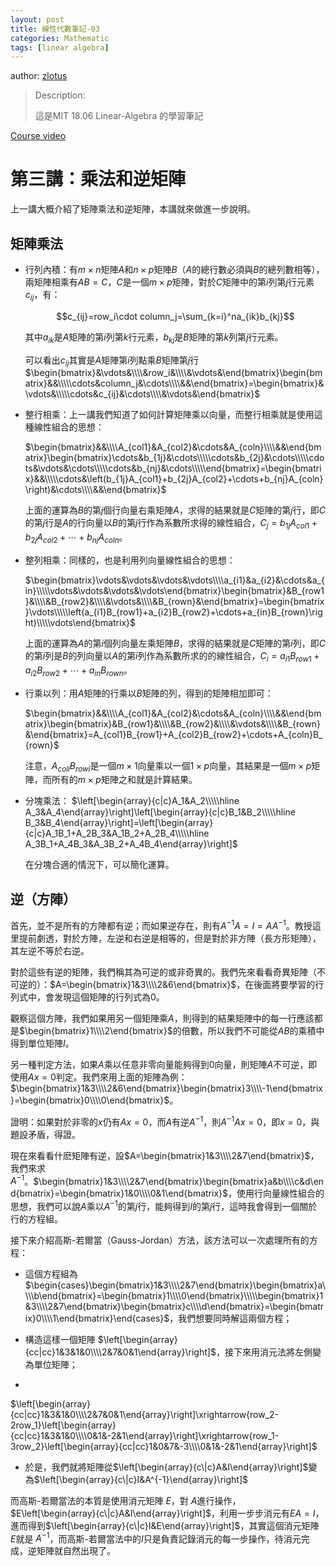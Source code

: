```yaml
---
layout: post
title: 線性代數筆記-03
categories: Mathematic
tags: [linear algebra]
---
```


author: [zlotus](https://github.com/zlotus/notes-linear-algebra)

> Description:
>
> 這是MIT 18.06 Linear-Algebra 的學習筆記	

[Course video](https://www.youtube.com/watch?v=FX4C-JpTFgY&list=PLE7DDD91010BC51F8&index=4)

<!-- more -->

# 第三講：乘法和逆矩陣

上一講大概介紹了矩陣乘法和逆矩陣，本講就來做進一步說明。

## 矩陣乘法

* 行列內積：有$m\times n$矩陣$A$和$n\times p$矩陣$B$（$A$的總行數必須與$B$的總列數相等），兩矩陣相乘有$AB=C$，$C$是一個$m\times p$矩陣，對於$C$矩陣中的第$i$列第$j$行元素$c_{ij}$，有：

    $$c_{ij}=row_i\cdot column_j=\sum_{k=i}^na_{ik}b_{kj}$$

    其中$a_{ik}$是$A$矩陣的第$i$列第$k$行元素，$b_{kj}$是$B$矩陣的第$k$列第$j$行元素。

    可以看出$c_{ij}$其實是$A$矩陣第$i$列點乘$B$矩陣第$j$行 $\begin{bmatrix}&\vdots&\\\\&row_i&\\\\&\vdots&\end{bmatrix}\begin{bmatrix}&&\\\\\cdots&column_j&\cdots\\\\&&\end{bmatrix}=\begin{bmatrix}&\vdots&\\\\\cdots&c_{ij}&\cdots\\\\&\vdots&\end{bmatrix}$

* 整行相乘：上一講我們知道了如何計算矩陣乘以向量，而整行相乘就是使用這種線性組合的思想：

    $\begin{bmatrix}&&\\\\A_{col1}&A_{col2}&\cdots&A_{coln}\\\\&&\end{bmatrix}\begin{bmatrix}\cdots&b_{1j}&\cdots\\\\\cdots&b_{2j}&\cdots\\\\\cdots&\vdots&\cdots\\\\\cdots&b_{nj}&\cdots\\\\\end{bmatrix}=\begin{bmatrix}&&\\\\\cdots&\left(b_{1j}A_{col1}+b_{2j}A_{col2}+\cdots+b_{nj}A_{coln}\right)&\cdots\\\\&&\end{bmatrix}$
    
    上面的運算為$B$的第$j$個行向量右乘矩陣$A$，求得的結果就是$C$矩陣的第$j$行，即$C$的第$j$行是$A$的行向量以$B$的第$j$行作為系數所求得的線性組合，$C_j=b_{1j}A_{col1}+b_{2j}A_{col2}+\cdots+b_{nj}A_{coln}$。

* 整列相乘：同樣的，也是利用列向量線性組合的思想：
  
    $\begin{bmatrix}\vdots&\vdots&\vdots&\vdots\\\\a_{i1}&a_{i2}&\cdots&a_{in}\\\\\vdots&\vdots&\vdots&\vdots\end{bmatrix}\begin{bmatrix}&B_{row1}&\\\\&B_{row2}&\\\\&\vdots&\\\\&B_{rown}&\end{bmatrix}=\begin{bmatrix}\vdots\\\\\left(a_{i1}B_{row1}+a_{i2}B_{row2}+\cdots+a_{in}B_{rown}\right)\\\\\vdots\end{bmatrix}$
    
    上面的運算為$A$的第$i$個列向量左乘矩陣$B$，求得的結果就是$C$矩陣的第$i$列，即$C$的第$i$列是$B$的列向量以$A$的第$i$列作為系數所求的的線性組合，$C_i=a_{i1}B_{row1}+a_{i2}B_{row2}+\cdots+a_{in}B_{rown}$。

* 行乘以列：用$A$矩陣的行乘以$B$矩陣的列，得到的矩陣相加即可：
  
    $\begin{bmatrix}&&\\\\A_{col1}&A_{col2}&\cdots&A_{coln}\\\\&&\end{bmatrix}\begin{bmatrix}&B_{row1}&\\\\&B_{row2}&\\\\&\vdots&\\\\&B_{rown}&\end{bmatrix}=A_{col1}B_{row1}+A_{col2}B_{row2}+\cdots+A_{coln}B_{rown}$
    
    注意，$A_{coli}B_{rowi}$是一個$m\times 1$向量乘以一個$1\times p$向量，其結果是一個$m\times p$矩陣，而所有的$m\times p$矩陣之和就是計算結果。

* 分塊乘法：
$\left[\begin{array}{c|c}A_1&A_2\\\\\hline A_3&A_4\end{array}\right]\left[\begin{array}{c|c}B_1&B_2\\\\\hline B_3&B_4\end{array}\right]=\left[\begin{array}{c|c}A_1B_1+A_2B_3&A_1B_2+A_2B_4\\\\\hline A_3B_1+A_4B_3&A_3B_2+A_4B_4\end{array}\right]$

    在分塊合適的情況下，可以簡化運算。

## 逆（方陣）

首先，並不是所有的方陣都有逆；而如果逆存在，則有$A^{-1}A=I=AA^{-1}$。教授這里提前劇透，對於方陣，左逆和右逆是相等的，但是對於非方陣（長方形矩陣），其左逆不等於右逆。

對於這些有逆的矩陣，我們稱其為可逆的或非奇異的。我們先來看看奇異矩陣（不可逆的）：$A=\begin{bmatrix}1&3\\\\2&6\end{bmatrix}$，在後面將要學習的行列式中，會发現這個矩陣的行列式為$0$。

觀察這個方陣，我們如果用另一個矩陣乘$A$，則得到的結果矩陣中的每一行應該都是$\begin{bmatrix}1\\\\2\end{bmatrix}$的倍數，所以我們不可能從$AB$的乘積中得到單位矩陣$I$。

另一種判定方法，如果$A$乘以任意非零向量能夠得到$0$向量，則矩陣$A$不可逆，即使用$Ax=0$判定。我們來用上面的矩陣為例：$\begin{bmatrix}1&3\\\\2&6\end{bmatrix}\begin{bmatrix}3\\\\-1\end{bmatrix}=\begin{bmatrix}0\\\\0\end{bmatrix}$。

證明：如果對於非零的$x$仍有$Ax=0$，而$A$有逆$A^{-1}$，則$A^{-1}Ax=0$，即$x=0$，與題設矛盾，得證。

現在來看看什麽矩陣有逆，設$A=\begin{bmatrix}1&3\\\\2&7\end{bmatrix}$，我們來求$A^{-1}$。$\begin{bmatrix}1&3\\\\2&7\end{bmatrix}\begin{bmatrix}a&b\\\\c&d\end{bmatrix}=\begin{bmatrix}1&0\\\\0&1\end{bmatrix}$，使用行向量線性組合的思想，我們可以說$A$乘以$A^{-1}$的第$j$行，能夠得到$I$的第$j$行，這時我會得到一個關於行的方程組。

接下來介紹高斯-若爾當（Gauss-Jordan）方法，該方法可以一次處理所有的方程：

* 這個方程組為
$\begin{cases}\begin{bmatrix}1&3\\\\2&7\end{bmatrix}\begin{bmatrix}a\\\\b\end{bmatrix}=\begin{bmatrix}1\\\\0\end{bmatrix}\\\\\begin{bmatrix}1&3\\\\2&7\end{bmatrix}\begin{bmatrix}c\\\\d\end{bmatrix}=\begin{bmatrix}0\\\\1\end{bmatrix}\end{cases}$，我們想要同時解這兩個方程；

* 構造這樣一個矩陣
$\left[\begin{array}{cc|cc}1&3&1&0\\\\2&7&0&1\end{array}\right]$，接下來用消元法將左側變為單位矩陣；
* 
 $\left[\begin{array}{cc|cc}1&3&1&0\\\\2&7&0&1\end{array}\right]\xrightarrow{row_2-2row_1}\left[\begin{array}{cc|cc}1&3&1&0\\\\0&1&-2&1\end{array}\right]\xrightarrow{row_1-3row_2}\left[\begin{array}{cc|cc}1&0&7&-3\\\\0&1&-2&1\end{array}\right]$
 
* 於是，我們就將矩陣從$\left[\begin{array}{c\|c}A&I\end{array}\right]$變為$\left[\begin{array}{c\|c}I&A^{-1}\end{array}\right]$

而高斯-若爾當法的本質是使用消元矩陣 $E$，對 $A$進行操作，$E\left[\begin{array}{c\|c}A&I\end{array}\right]$，利用一步步消元有$EA=I$，進而得到$\left[\begin{array}{c\|c}I&E\end{array}\right]$，其實這個消元矩陣 $E$就是 $A^{-1}$，而高斯-若爾當法中的$I$只是負責記錄消元的每一步操作，待消元完成，逆矩陣就自然出現了。
